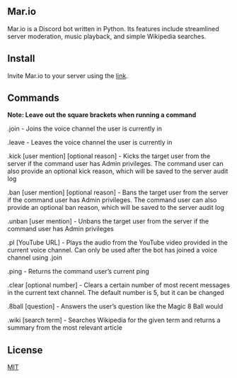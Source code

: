 ## Mar.io
Mar.io is a Discord bot written in Python. Its features include streamlined server moderation, music playback, and simple Wikipedia searches.

## Install
Invite Mar.io to your server using the [link](https://discord.com/oauth2/authorize?client_id=738092825463226368&permissions=8&scope=bot).

## Commands
**Note: Leave out the square brackets when running a command**

.join - Joins the voice channel the user is currently in

.leave - Leaves the voice channel the user is currently in

.kick [user mention] [optional reason] - Kicks the target user from the server if the command user has Admin privileges. The command user can also provide an optional kick reason, which will be saved to the server audit log

.ban [user mention] [optional reason] - Bans the target user from the server if the command user has Admin privileges. The command user can also provide an optional ban reason, which will be saved to the server audit log

.unban [user mention] - Unbans the target user from the server if the command user has Admin privileges

.pl [YouTube URL] - Plays the audio from the YouTube video provided in the current voice channel. Can only be used after the bot has joined a voice channel using .join

.ping - Returns the command user’s current ping

.clear [optional number] - Clears a certain number of most recent messages in the current text channel. The default number is 5, but it can be changed

.8ball [question] - Answers the user’s question like the Magic 8 Ball would

.wiki [search term] - Searches Wikipedia for the given term and returns a summary from the most relevant article

 ## License
[MIT](https://choosealicense.com/licenses/mit/)
